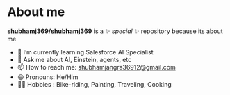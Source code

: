 # About me


**shubhamj369/shubhamj369** is a ✨ _special_ ✨ repository because its about me
- 🌱 I’m currently learning Salesforce AI Specialist
- 💬 Ask me about AI, Einstein, agents, etc
- 📫 How to reach me: shubhamjangra36912@gmail.com  
- 😄 Pronouns: He/Him
- 👨‍🍳 Hobbies :  Bike-riding, Painting, Traveling, Cooking

